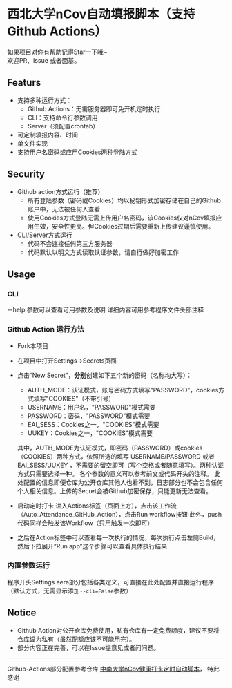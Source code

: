 # 西北大学nCov自动填报脚本（支持Github Actions）


如果项目对你有帮助记得Star一下哦~  
欢迎PR、Issue ~~或者面基~~。

## Featurs
- 支持多种运行方式：
    - Github Actions：无需服务器即可免开机定时执行
    - CLI：支持命令行参数调用
    - Server（须配置crontab）
- 可定制填报内容、时间
- 单文件实现
- 支持用户名密码或应用Cookies两种登陆方式

## Security
- Github action方式运行（推荐）
    - 所有登陆参数（密码或Cookies）均以秘钥形式加密存储在自己的Github账户中，无法被任何人查看
    - 使用Cookies方式登陆无需上传用户名密码，该Cookies仅对nCov填报应用生效，安全性更高。但Cookies过期后需要重新上传建议谨慎使用。
- CLI/Server方式运行
    - 代码不会连接任何第三方服务器
    - 代码默认以明文方式读取认证参数，请自行做好加密工作

## Usage

### CLI
--help 参数可以查看可用参数及说明
详细内容可用参考程序文件头部注释

### Github Action 运行方法
- Fork本项目
- 在项目中打开Settings->Secrets页面
- 点击“New Secret”，**分别**创建如下五个新的密码（名称均大写）：
    - AUTH_MODE：认证模式，账号密码方式填写"PASSWORD"，cookies方式填写"COOKIES"（不带引号）  
    - USERNAME：用户名，"PASSWORD"模式需要  
    - PASSWORD：密码，"PASSWORD"模式需要  
    - EAI_SESS：Cookies之一，"COOKIES"模式需要  
    - UUKEY：Cookies之一，"COOKIES"模式需要  

    其中，AUTH_MODE为认证模式，即密码（PASSWORD）或cookies（COOKIES）两种方式，依照所选的填写 USERNAME/PASSWORD 或者 EAI_SESS/UUKEY ，不需要的留空即可（写个空格或者随意填写）。两种认证方式只需要选择一种。
    各个参数的意义可以参考前文或代码开头的注释。
    此处配置的信息即便仓库为公开仓库其他人也看不到，日志部分也不会包含任何个人相关信息。上传的Secret会被Github加密保存，只能更新无法查看。
- 启动定时打卡
    进入Actions标签（页面上方），点击该工作流（Auto_Attendance_GitHub_Action），点击Run workflow按钮
    此外，push代码同样会触发该Workflow（只用触发一次即可）
- 之后在Action标签中可以查看每一次执行的情况，每次执行点击左侧Build，然后下拉展开“Run app”这个步骤可以查看具体执行结果

### 内置参数运行
程序开头Settings aera部分包括各类定义，可直接在此处配置并直接运行程序（默认方式，无需显示添加`--cli=False`参数）  

## Notice
- Github Action对公开仓库免费使用，私有仓库有一定免费额度，建议不要将仓库设为私有（虽然配额应该不可能用完）。
- 部分内容正在完善，可以在Issue提意见或者问问题。  

---
Github-Actions部分配置参考仓库
[中南大学nCov健康打卡定时自动脚本](https://github.com/lxy764139720/Auto_Attendance)，
特此感谢